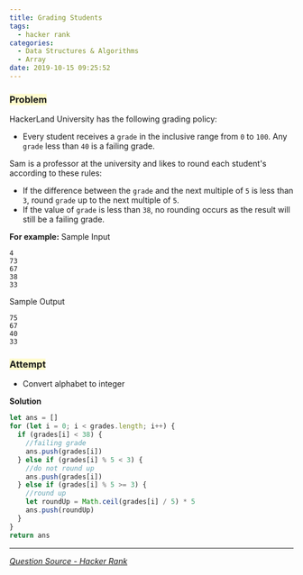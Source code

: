 ```yaml
---
title: Grading Students
tags:
  - hacker rank
categories:
  - Data Structures & Algorithms
  - Array
date: 2019-10-15 09:25:52
---
```


### <span style="background-color: #FFFBCC"> Problem

HackerLand University has the following grading policy:

- Every student receives a `grade` in the inclusive range from `0` to `100`.
  Any `grade` less than `40` is a failing grade.

Sam is a professor at the university and likes to round each student's according to these rules:

- If the difference between the `grade` and the next multiple of `5` is less than `3`, round `grade` up to the next multiple of `5`.
- If the value of `grade` is less than `38`, no rounding occurs as the result will still be a failing grade.

<!-- more -->

**For example:**
Sample Input

```
4
73
67
38
33
```

Sample Output

```
75
67
40
33
```

### <span style="background-color: #FFFBCC"> Attempt

- Convert alphabet to integer

**Solution**

```javascript
let ans = []
for (let i = 0; i < grades.length; i++) {
  if (grades[i] < 38) {
    //failing grade
    ans.push(grades[i])
  } else if (grades[i] % 5 < 3) {
    //do not round up
    ans.push(grades[i])
  } else if (grades[i] % 5 >= 3) {
    //round up
    let roundUp = Math.ceil(grades[i] / 5) * 5
    ans.push(roundUp)
  }
}
return ans
```

---

_[Question Source - Hacker Rank](https://www.hackerrank.com/challenges/grading/problem)_
